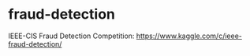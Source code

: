 # fraud-detection

IEEE-CIS Fraud Detection Competition: https://www.kaggle.com/c/ieee-fraud-detection/
